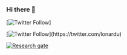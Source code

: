 ### Hi there 👋



[![Twitter Follow]([https://img.shields.io/github/followers/lnferreira?style=flat&logo=github](https://img.shields.io/github/followers/lnferreira?style=flat&logo=github))]

[![Twitter Follow]([https://img.shields.io/twitter/follow/lonardu?style=social](https://img.shields.io/twitter/follow/lonardu?style=flat&logo=twitter))](https://twitter.com/lonardu)

[![Research gate](https://img.shields.io/badge/-Research%20Gate-green.svg?style=flat-square&logo=researchgate&logoColor=white&colorB=616161&labelColor=00BFA5)]([https://www.researchgate.net/profile/Daniel_Luedecke](https://www.researchgate.net/profile/Leonardo-Ferreira-19))


<!--
**lnferreira/lnferreira** is a ✨ _special_ ✨ repository because its `README.md` (this file) appears on your GitHub profile.

Here are some ideas to get you started:

- 🔭 I’m currently working on ...
- 🌱 I’m currently learning ...
- 👯 I’m looking to collaborate on ...
- 🤔 I’m looking for help with ...
- 💬 Ask me about ...
- 📫 How to reach me: ...
- 😄 Pronouns: ...
- ⚡ Fun fact: ...
-->
